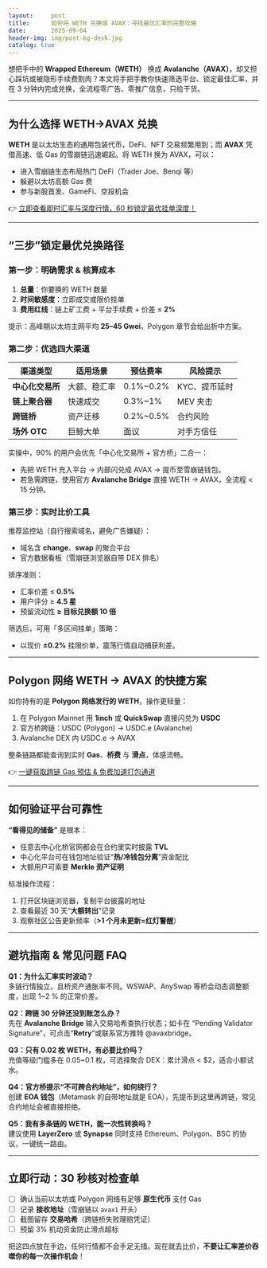 ```yaml
---
layout:     post
title:      如何将 WETH 兑换成 AVAX：寻找最优汇率的完整攻略
date:       2025-09-04
header-img: img/post-bg-desk.jpg
catalog: true
---
```


想把手中的 **Wrapped Ethereum（WETH）** 换成 **Avalanche（AVAX）**，却又担心踩坑或被隐形手续费割肉？本文将手把手教你快速筛选平台、锁定最佳汇率，并在 3 分钟内完成兑换，全流程零广告、零推广信息，只给干货。

---

## 为什么选择 WETH→AVAX 兑换

**WETH** 是以太坊生态的通用包装代币，DeFi、NFT 交易频繁用到；而 **AVAX** 凭借高速、低 Gas 的雪崩链迅速崛起。将 WETH 换为 AVAX，可以：

- 进入雪崩链生态布局热门 DeFi（Trader Joe、Benqi 等）
- 躲避以太坊高额 Gas 费
- 参与新股首发、GameFi、空投机会

👉 [立即查看即时汇率与深度行情，60 秒锁定最优挂单深度！](https://okxdog.com/)

---

## “三步”锁定最优兑换路径

### 第一步：明确需求 & 核算成本

1. **总量**：你要换的 WETH 数量  
2. **时间敏感度**：立即成交或限价挂单  
3. **费用红线**：链上矿工费 + 平台手续费 + 价差 ≤ **2%**

提示：高峰期以太坊主网平均 **25–45 Gwei**，Polygon 章节会给出折中方案。

### 第二步：优选四大渠道

| 渠道类型 | 适用场景 | 预估费率 | 风险提示 |
|---|---|---|---|
| **中心化交易所** | 大额、稳汇率 | 0.1%~0.2% | KYC、提币延时 |
| **链上聚合器** | 快速成交 | 0.3%~1% | MEV 夹击 |
| **跨链桥** | 资产迁移 | 0.2%~0.5% | 合约风险 |
| **场外 OTC** | 巨鲸大单 | 面议 | 对手方信任 |

实操中，90% 的用户会优先「中心化交易所 + 官方桥」二合一：  
- 先把 WETH 充入平台 → 内部闪兑成 AVAX → 提币至雪崩链钱包。  
- 若急需跨链，使用官方 **Avalanche Bridge** 直接 WETH → AVAX，全流程 < 15 分钟。

### 第三步：实时比价工具

推荐监控站（自行搜索域名，避免广告嫌疑）：  
- 域名含 **change**、**swap** 的聚合平台  
- 官方数据看板（雪崩链浏览器自带 DEX 排名）

排序准则：  
- 汇率价差 ≤ **0.5%**  
- 用户评分 ≥ **4.5 星**  
- 预留流动性 **≥ 目标兑换额 10 倍**  

筛选后，可用「多区间挂单」策略：  
- 以现价 **±0.2%** 挂限价单，震荡行情自动捕获利差。

---

## Polygon 网络 WETH → AVAX 的快捷方案

如你持有的是 **Polygon 网络发行的 WETH**，操作更轻量：  
1. 在 Polygon Mainnet 用 **1inch** 或 **QuickSwap** 直接闪兑为 **USDC**  
2. 官方桥跨链：USDC (Polygon) → USDC.e (Avalanche)  
3. Avalanche DEX 内 USDC.e → AVAX

整条链路都能查询到实时 **Gas**、**桥费** 与 **滑点**，体感流畅。

👉 [一键获取跨链 Gas 预估 & 免费加速打包通道](https://okxdog.com/)

---

## 如何验证平台可靠性

**“看得见的储备”** 是根本：  
- 任意去中心化桥官网都会在合约里实时披露 **TVL**  
- 中心化平台可在钱包地址验证“**热/冷钱包分离**”资金配比  
- 大额用户可索要 **Merkle 资产证明**

标准操作流程：  
1. 打开区块链浏览器，复制平台披露的地址  
2. 查看最近 30 天“**大额转出**”记录  
3. 观察社区公告更新频率（**>1 个月未更新=红灯警醒**）

---

## 避坑指南 & 常见问题 FAQ

**Q1：为什么汇率实时波动？**  
多链行情独立，且桥资产通胀率不同。WSWAP、AnySwap 等桥会动态调整额度，出现 1~2 % 的正常价差。

**Q2：跨链 30 分钟还没到账怎么办？**  
先在 **Avalanche Bridge** 输入交易哈希查执行状态；如卡在 “Pending Validator Signature”，可点击“**Retry**”或联系官方推特 @avaxbridge。

**Q3：只有 0.02 枚 WETH，有必要比价吗？**  
充值等级门槛多在 0.05~0.1 枚，可选择聚合 DEX：累计滑点 < $2，适合小额试水。

**Q4：官方桥提示“不可跨合约地址”，如何绕行？**  
创建 **EOA 钱包**（Metamask 的自带地址就是 EOA），先提币到这里再跨链，常见合约地址会被直接拒绝。

**Q5：我有多条链的 WETH，能一次性转换吗？**  
建议使用 **LayerZero** 或 **Synapse** 同时支持 Ethereum、Polygon、BSC 的协议，一键统一路由。

---

## 立即行动：30 秒核对检查单

- [ ] 确认当前以太坊或 Polygon 网络有足够 **原生代币** 支付 Gas  
- [ ] 记录 **接收地址**（雪崩链以 `avax1` 开头）  
- [ ] 截图留存 **交易哈希**（跨链桥失败理赔凭证）  
- [ ] 预留 3% 机动资金防止滑点超标

把这四点放在手边，任何行情都不会手足无措。现在就去比价，**不要让汇率差价吞噬你的每一次操作机会**！
